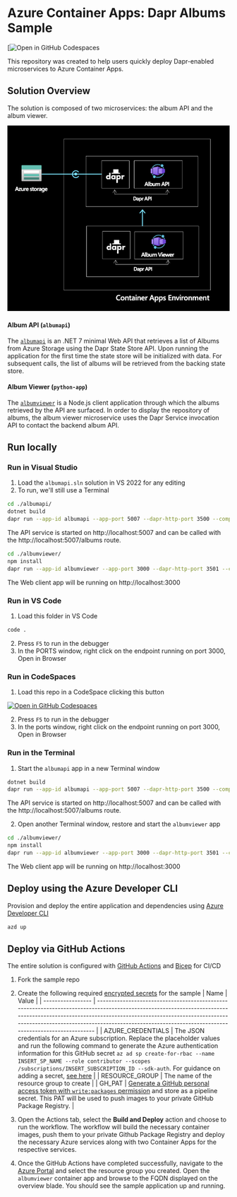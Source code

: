 # Azure Container Apps: Dapr Albums Sample

[![Open in GitHub Codespaces](https://github.com/codespaces/new?hide_repo_select=true&ref=self-deploying-at-once&repo=568924714&machine=standardLinux32gb&devcontainer_path=.devcontainer%2Fdevcontainer.json&location=EastUs)

This repository was created to help users quickly deploy Dapr-enabled microservices to Azure Container Apps.

## Solution Overview

The solution is composed of two microservices: the album API and the album viewer.

![architecture](./assets/architecture.png)

#### Album API (`albumapi`)

The [`albumapi`](./albumapi/) is an .NET 7 minimal Web API that retrieves a list of Albums from Azure Storage using the Dapr State Store API. Upon running the application for the first time the state store will be initialized with data. For subsequent calls, the list of albums will be retrieved from the backing state store.

#### Album Viewer (`python-app`)

The [`albumviewer`](./albumviewer/) is a Node.js client application through which the albums retrieved by the API are surfaced. In order to display the repository of albums, the album viewer microservice uses the Dapr Service invocation API to contact the backend album API.

## Run locally

### Run in Visual Studio

1. Load the `albumapi.sln` solution in VS 2022 for any editing
2. To run, we'll still use a Terminal

```bash
cd ./albumapi/
dotnet build
dapr run --app-id albumapi --app-port 5007 --dapr-http-port 3500 --components-path ../dapr-components/local -- dotnet run --urls "http://localhost:5007"
```

The API service is started on http://localhost:5007 and can be called with the http://localhost:5007/albums route.  

```bash
cd ./albumviewer/
npm install
dapr run --app-id albumviewer --app-port 3000 --dapr-http-port 3501 --components-path ../dapr-components/local -- npm run start --urls "http://localhost:3000"
```

The Web client app will be running on http://localhost:3000

### Run in VS Code

1. Load this folder in VS Code

```bash
code .
```

2. Press `F5` to run in the debugger
3. In the PORTS window, right click on the endpoint running on port 3000, Open in Browser


### Run in CodeSpaces

1. Load this repo in a CodeSpace clicking this button

[![Open in GitHub Codespaces](https://github.com/codespaces/badge.svg)](https://github.com/codespaces/new?hide_repo_select=true&ref=self-deploying-at-once&repo=568924714&machine=standardLinux32gb&devcontainer_path=.devcontainer%2Fdevcontainer.json&location=EastUs)

2. Press `F5` to run in the debugger
3. In the ports window, right click on the endpoint running on port 3000, Open in Browser

### Run in the Terminal

1. Start the `albumapi` app in a new Terminal window

```bash
dotnet build
dapr run --app-id albumapi --app-port 5007 --dapr-http-port 3500 --components-path ../dapr-components/local -- dotnet run --urls "http://localhost:5007"
```

The API service is started on http://localhost:5007 and can be called with the http://localhost:5007/albums route.  


2. Open another Terminal window, restore and start the `albumviewer` app

```bash
cd ./albumviewer/
npm install
dapr run --app-id albumviewer --app-port 3000 --dapr-http-port 3501 --components-path ../dapr-components/local -- npm run start --urls "http://localhost:3000"
```

The Web client app will be running on http://localhost:3000

## Deploy using the Azure Developer CLI

Provision and deploy the entire application and dependencies using [Azure Developer CLI](https://aka.ms/azd)
```bash
azd up
```

## Deploy via GitHub Actions

The entire solution is configured with [GitHub Actions](https://github.com/features/actions) and [Bicep](https://docs.microsoft.com/azure/azure-resource-manager/bicep/overview) for CI/CD

1. Fork the sample repo
2. Create the following required [encrypted secrets](https://docs.github.com/en/actions/security-guides/encrypted-secrets#creating-encrypted-secrets-for-a-repository) for the sample
   | Name | Value |
   | ----------------- | ------------------------------------------------------------------------------------------------------------------------------------------------------------------------------------------------------------------------------------------------------------------------------------------------------- |
   | AZURE_CREDENTIALS | The JSON credentials for an Azure subscription. Replace the placeholder values and run the following command to generate the Azure authentication information for this GitHub secret `az ad sp create-for-rbac --name INSERT_SP_NAME --role contributor --scopes /subscriptions/INSERT_SUBSCRIPTION_ID --sdk-auth`. For guidance on adding a secret, [see here](https://docs.microsoft.com/azure/developer/github/connect-from-azure?tabs=azure-portal%2Cwindows#create-a-service-principal-and-add-it-as-a-github-secret) |
   | RESOURCE_GROUP | The name of the resource group to create |
   | GH_PAT | [Generate a GitHub personal access token with `write:packages` permission](https://docs.github.com/en/authentication/keeping-your-account-and-data-secure/creating-a-personal-access-token) and store as a pipeline secret. This PAT will be used to push images to your private GitHub Package Registry.  |

3. Open the Actions tab, select the **Build and Deploy** action and choose to run the workflow. The workflow will build the necessary container images, push them to your private Github Package Registry and deploy the necessary Azure services along with two Container Apps for the respective services.

4. Once the GitHub Actions have completed successfully, navigate to the [Azure Portal](https://portal.azure.com) and select the resource group you created. Open the `albumviewer` container app and browse to the FQDN displayed on the overview blade. You should see the sample application up and running.

